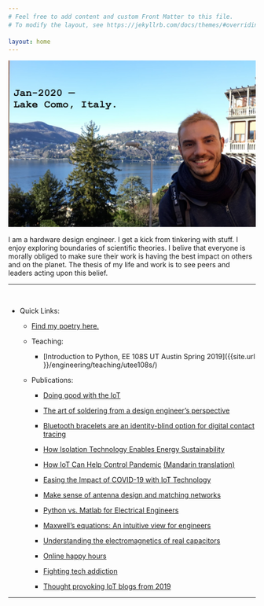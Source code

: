 ```yaml
---
# Feel free to add content and custom Front Matter to this file.
# To modify the layout, see https://jekyllrb.com/docs/themes/#overriding-theme-defaults

layout: home
---
```


<img src="/images/coverPhoto.jpg" width="800">

I am a hardware design engineer. I get a kick from tinkering with stuff. I enjoy exploring boundaries of scientific theories. I belive that everyone is morally obliged to make sure their work is having the best impact on others and on the planet. The thesis of my life and work is to see peers and leaders acting upon this belief.
<hr>
<br>

* Quick Links:
	* [Find my poetry here.](https://aselshim.github.io/life/2020-07-09-Poetry/)
	
	* Teaching: 
		* [Introduction to Python, EE 108S  UT Austin  Spring 2019]({{site.url }}/engineering/teaching/utee108s/)
	
	* Publications:

		* [Doing good with the IoT](https://internetofthingsagenda.techtarget.com/blog/IoT-Agenda/Doing-good-with-IoT-to-overcome-utility-challenges)

		* [The art of soldering from a design engineer’s perspective](https://www.electronicproducts.com/Education/Career/The_art_of_soldering_from_a_design_engineer_s_perspective.aspx)

		* [Bluetooth bracelets are an identity-blind option for digital contact tracing](https://venturebeat.com/2020/06/06/bluetooth-bracelets-are-an-identity-blind-option-for-digital-contact-tracing/)
	
		* [How Isolation Technology Enables Energy Sustainability](https://www.powersystemsdesign.com/articles/how-isolation-technology-enables-energy-sustainability/22/16529)
	
		* [How IoT Can Help Control Pandemic](https://www.eetimes.com/how-iot-can-help-control-pandemic/?sf233705222=1)   [(Mandarin translation)](https://www.eettaiwan.com/20200521nt71-how-iot-can-help-control-pandemic/)
	
		* [Easing the Impact of COVID-19 with IoT Technology](https://www.silabs.com/community/blog.entry.html/2020/05/01/easing_the_impactofcovid-19withiottechnology-KCUs)
	
		* [Make sense of antenna design and matching networks](https://www.edn.com/make-sense-of-antenna-design-and-matching-networks/)

		* [Python vs. Matlab for Electrical Engineers](https://www.eeweb.com/profile/asemelshimi/articles/python-vs-matlab-for-electrical-engineers)

		* [Maxwell’s equations: An intuitive view for engineers](https://www.powerelectronictips.com/intuitive-view-of-maxwells-equations-faq/)

		* [Understanding the electromagnetics of real capacitors](https://www.powerelectronictips.com/understanding-electromagnetics-real-capacitors/)
	
		* [Online happy hours](https://www.linkedin.com/pulse/online-happy-hours-asem-elshimi/?published=t)

		* [Fighting tech addiction](https://www.linkedin.com/pulse/yet-another-post-against-tech-addiction-asem-elshimi/ "article on linkedIn")
	
		* [Thought provoking IoT blogs from 2019](https://internetofthingsagenda.techtarget.com/feature/Thought-provoking-IoT-blogs-from-2019)


<hr>
<br>





